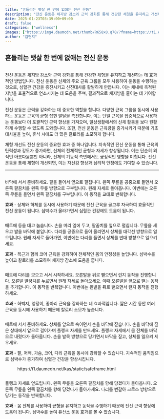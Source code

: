 ```yaml
---
title: "흔들리는 뱃살 한 번에 없애는 전신 운동"
description: "전신 운동은 체지방 감소와 근력 강화를 통해 건강한 체형을 유지하고 개선하는 데 효과적인 방법입니다. 전신 운동은 신체의 주요 근육 그룹을 모두 사용하여 운동을 수행하는 것으로, 심혈관 건강을 증진시키고 신진대사를 활발하게 만듭니다. 이는 체내에 축적된 지방을 효율적으"
date: 2025-01-23T03:39:00+09:00
draft: false
categories: ["wellness"]
images: ["https://img4.daumcdn.net/thumb/R658x0.q70/?fname=https://t1.daumcdn.net/news/202407/23/tenbody/20240723073052172yrvz.jpg", "https://t1.daumcdn.net/news/202407/23/tenbody/20240723073052450slsc.gif", "https://t1.daumcdn.net/news/202407/23/tenbody/20240723073052756vxoi.gif", "https://t1.daumcdn.net/news/202407/23/tenbody/20240723073053060ssqc.gif", "https://t1.daumcdn.net/news/202407/23/tenbody/20240723073053403wwvp.gif"]
author: "김현지"
---
```


<h2 >흔들리는 뱃살 한 번에 없애는 전신 운동</h2> <figure ><img src="https://img4.daumcdn.net/thumb/R658x0.q70/?fname=https://t1.daumcdn.net/news/202407/23/tenbody/20240723073052172yrvz.jpg" alt=""/></figure> <p>전신 운동은 체지방 감소와 근력 강화를 통해 건강한 체형을 유지하고 개선하는 데 효과적인 방법입니다. 전신 운동은 신체의 주요 근육 그룹을 모두 사용하여 운동을 수행하는 것으로, 심혈관 건강을 증진시키고 신진대사를 활발하게 만듭니다. 이는 체내에 축적된 지방을 효율적으로 연소시키는 데 도움을 주며, 결과적으로 체지방을 줄이는 데 기여합니다.</p> <p>전신 운동은 근력을 강화하는 데 중요한 역할을 합니다. 다양한 근육 그룹을 동시에 사용하는 운동은 근육의 균형 잡힌 발달을 촉진합니다. 이는 단일 근육을 집중적으로 사용하는 운동보다 더 포괄적인 근력 향상을 가져오며, 일상생활에서의 신체 활동을 보다 원활하게 수행할 수 있도록 도와줍니다. 또한, 전신 운동은 근육량을 증가시키기 때문에 기초 대사율을 높여, 휴식 시에도 더 많은 칼로리를 소모하게 합니다.</p> <p>체형 개선도 전신 운동의 중요한 효과 중 하나입니다. 지속적인 전신 운동을 통해 근육의 탄력성과 강도가 증가하면, 신체의 전체적인 균형과 자세가 향상됩니다. 이는 단순히 외적인 아름다움뿐만 아니라, 신체의 기능적 측면에서도 긍정적인 영향을 미칩니다. 전신 운동을 통해 체형이 개선되면, 이는 자신감 향상과 심리적 안정에도 기여할 수 있습니다.</p> <hr /> <figure ><img src="https://t1.daumcdn.net/news/202407/23/tenbody/20240723073052450slsc.gif" alt=""/></figure> <p>바닥에 서서 준비하세요. 팔을 들어서 옆으로 펼칩니다. 왼쪽 무릎을 공중으로 들면서 오른쪽 팔꿈치를 왼쪽 무릎 방향으로 구부립니다. 원래 자세로 돌아옵니다. 이번에는 오른쪽 무릎을 들면서 왼쪽 팔꿈치를 구부립니다. 이 동작을 교대로 반복합니다.</p> <p><strong>효과</strong> - 상체와 하체를 동시에 사용하기 때문에 전신 근육을 골고루 자극하여 효율적인 전신 운동이 됩니다. 심박수가 올라가면서 심혈관 건강에도 도움이 됩니다.</p> <figure ><img src="https://t1.daumcdn.net/news/202407/23/tenbody/20240723073052756vxoi.gif" alt=""/></figure> <p>매트에 등을 대고 눕습니다. 손을 머리 옆에 두고, 팔꿈치를 옆으로 펼칩니다. 무릎을 세우고 발을 바닥에 붙입니다. 다리를 공중으로 들어 올리면서 상체를 대각선 방향으로 일으킵니다. 원래 자세로 돌아가면, 이번에는 다리를 들면서 상체를 반대 방향으로 일으키세요.</p> <p><strong>효과</strong> - 복근과 함께 코어 근육을 강화하여 전체적인 몸의 안정성을 높입니다. 심박수를 높이고 칼로리를 소모하여 체지방 감소에 도움을 줍니다.</p> <figure ><img src="https://t1.daumcdn.net/news/202407/23/tenbody/20240723073053060ssqc.gif" alt=""/></figure> <p>매트에 다리를 모으고 서서 시작하세요. 오른발을 뒤로 뻗으면서 런지 동작을 진행합니다. 오른발 발꿈치를 누르면서 원래 자세로 돌아오세요. 이때 오른발을 앞으로 뻗는 동작을 추가합니다. 이 동작을 반복합니다. 이번에는 왼발을 뒤로 뻗으면서 런지 동작을 진행하세요.</p> <p><strong>효과</strong> - 허벅지, 엉덩이, 종아리 근육을 강화하는 데 효과적입니다. 짧은 시간 동안 여러 근육을 동시에 사용하기 때문에 칼로리 소모가 높습니다.</p> <figure ><img src="https://t1.daumcdn.net/news/202407/23/tenbody/20240723073053403wwvp.gif" alt=""/></figure> <p>매트에 서서 준비하세요. 상체를 앞으로 숙이면서 손을 바닥에 짚습니다. 손을 바닥에 짚은 상태에서 앞으로 걸어가며 플랭크 자세를 만드세요. 플랭크 자세에서 몸 전체를 바닥으로 내렸다가 돌아옵니다. 손을 발목 방향으로 당기면서 바닥을 짚고, 상체를 일으켜 세우세요.</p> <p><strong>효과</strong> - 팔, 어깨, 가슴, 코어, 다리 근육을 동시에 강화할 수 있습니다. 지속적인 움직임으로 심박수가 증가하여 심혈관 건강을 향상시킵니다.</p> <figure ><div > https://t1.daumcdn.net/kas/static/safeframe.html </div></figure> <figure ><img src="https://t1.daumcdn.net/news/202407/23/tenbody/20240723073053725xjni.gif" alt=""/></figure> <p>플랭크 자세로 엎드립니다. 왼쪽 무릎을 오른쪽 팔꿈치를 향해 당겼다가 돌아옵니다. 오른쪽 무릎을 왼쪽 팔꿈치를 향해 당겼다가 돌아가세요. 다리를 번갈아 크로스 방향으로 당기는 동작을 반복합니다.</p> <p><strong>효과</strong> - 몸 전체를 사용하여 균형을 유지하고 동작을 수행하기 때문에 전신 근력 향상에 도움이 됩니다. 심박수를 높여 유산소 운동 효과를 볼 수 있습니다.</p>